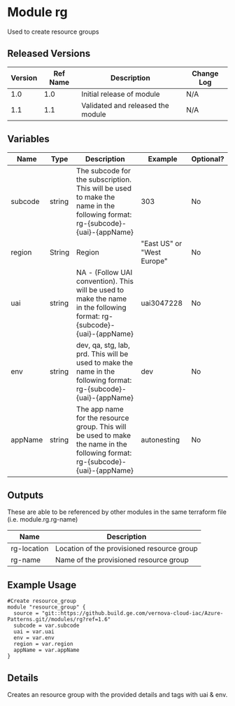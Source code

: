 # Module rg

Used to create resource groups

## Released Versions

| Version | Ref Name | Description                       | Change Log |
| ------- | -------- | --------------------------------- | ---------- |
| 1.0     | 1.0      | Initial release of module         | N/A        |
| 1.1     | 1.1      | Validated and released the module | N/A        |

## Variables

| Name    | Type   | Description                                                                                                                   | Example                    | Optional? |
| ------- | ------ | ----------------------------------------------------------------------------------------------------------------------------- | -------------------------- | --------- |
| subcode | string | The subcode for the subscription. This will be used to make the name in the following format: rg-{subcode}-{uai}-{appName}    | 303                        | No        |
| region  | String | Region                                                                                                                        | "East US" or "West Europe" | No        |
| uai     | string | NA - (Follow UAI convention). This will be used to make the name in the following format: rg-{subcode}-{uai}-{appName}        | uai3047228                 | No        |
| env     | string | dev, qa, stg, lab, prd. This will be used to make the name in the following format: rg-{subcode}-{uai}-{appName}              | dev                        | No        |
| appName | string | The app name for the resource group. This will be used to make the name in the following format: rg-{subcode}-{uai}-{appName} | autonesting                | No        |

## Outputs

These are able to be referenced by other modules in the same terraform file (i.e. module.rg.rg-name)

| Name        | Description                                |
| ----------- | ------------------------------------------ |
| rg-location | Location of the provisioned resource group |
| rg-name     | Name of the provisioned resource group     |

## Example Usage

```
#Create resource_group
module "resource_group" {
  source = "git::https://github.build.ge.com/vernova-cloud-iac/Azure-Patterns.git//modules/rg?ref=1.6"
  subcode = var.subcode
  uai = var.uai
  env = var.env
  region = var.region
  appName = var.appName
}
```

## Details

Creates an resource group with the provided details and tags with uai & env.

